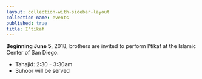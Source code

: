 ```yaml
---
layout: collection-with-sidebar-layout
collection-name: events
published: true
title: I'tikaf
---
```

**Beginning June 5**, 2018, brothers are invited to perform I'tikaf at the Islamic Center of San Diego.

- Tahajid: 2:30 - 3:30am
- Suhoor will be served

